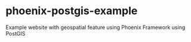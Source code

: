 # phoenix-postgis-example
Example website with geospatial feature using Phoenix Framework using PostGIS
